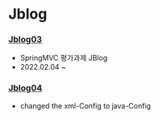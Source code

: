 # Jblog
### [Jblog03](https://github.com/luster1031/jblog/tree/master/jblog/jblog03)
+ SpringMVC 평가과제 JBlog 
+ 2022.02.04 ~
### [Jblog04](https://github.com/luster1031/jblog/tree/master/jblog/jblog04)
+ changed the xml-Config to java-Config